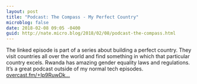 ```yaml
---
layout: post
title: "Podcast: The Compass - My Perfect Country"
microblog: false
date: 2018-02-08 09:05 -0400
guid: http://nate.micro.blog/2018/02/08/podcast-the-compass.html
---
```

The linked episode is part of a series about building a perfect country. They visit countries all over the world and find something in which that particular country excels. Rwanda has amazing gender equality laws and regulations. It’s a great podcast outside of my normal tech episodes. [overcast.fm/+Ip9RuwDk...](https://overcast.fm/+Ip9RuwDkg) 
